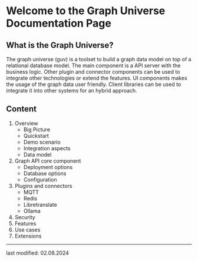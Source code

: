 # Welcome to the Graph Universe Documentation Page

## What is the Graph Universe?

The graph universe (guv) is a toolset to build a graph data model on top of a relational database model. The main component is a API server with the business logic.
Other plugin and connector components can be used to integrate other technologies or extend the features. UI components makes the usage of the graph data user friendly.
Client libraries can be used to integrate it into other systems for an hybrid approach.

## Content

1. Overview
    - Big Picture
    - Quickstart
    - Demo scenario
    - Integration aspects
    - Data model
2. Graph API core component
    - Deployment options
    - Database options
    - Configuration
3. Plugins and connectors
    - MQTT
    - Redis
    - Libretranslate
    - Ollama
4. Security
5. Features
6. Use cases
7. Extensions


---
last modified: 02.08.2024